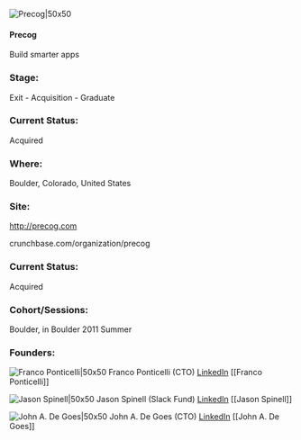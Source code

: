 

![Precog|50x50](https://apimg.techstars.com/connect/images/image_files/53d6de88b5e11e08b500000e/original/precog.png)

#### Precog
Build smarter apps

### Stage: 
Exit - Acquisition - Graduate 

### Current Status: 
Acquired

### Where:
Boulder, Colorado, United States

### Site:
http://precog.com



crunchbase.com/organization/precog

### Current Status: 
Acquired

### Cohort/Sessions: 
Boulder, in Boulder 2011 Summer

### Founders: 

![Franco Ponticelli|50x50](https://s3.amazonaws.com/photos.angel.co/users/106187-medium_jpg?1331733225) Franco Ponticelli (CTO) [LinkedIn](https://linkedin.com/in/francoponticelli) [[Franco Ponticelli]]

![Jason Spinell|50x50](https://s3.amazonaws.com/photos.angel.co/users/106188-medium_jpg?1360694435) Jason Spinell (Slack Fund) [LinkedIn](https://linkedin.com/in/jasonspinell) [[Jason Spinell]]

![John A. De Goes|50x50](http://tctechcrunch2011.files.wordpress.com/2012/12/john-de-goes-e1355597223902.jpg) John A. De Goes (CTO) [LinkedIn](https://linkedin.com/in/jdegoes) [[John A. De Goes]]


